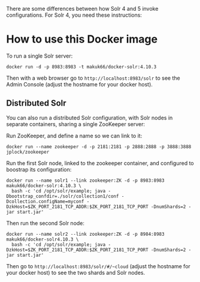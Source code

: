 
There are some differences between how Solr 4 and 5 invoke configurations.
For Solr 4, you need these instructions:

# How to use this Docker image

To run a single Solr server:

    docker run -d -p 8983:8983 -t makuk66/docker-solr:4.10.3

Then with a web browser go to `http://localhost:8983/solr` to see the Admin Console (adjust the hostname for your docker host).


## Distributed Solr

You can also run a distributed Solr configuration, with Solr nodes in separate containers, sharing a single ZooKeeper server:

Run ZooKeeper, and define a name so we can link to it:

    docker run --name zookeeper -d -p 2181:2181 -p 2888:2888 -p 3888:3888 jplock/zookeeper

Run the first Solr node, linked to the zookeeper container, and configured to boostrap its configuration:

    docker run --name solr1 --link zookeeper:ZK -d -p 8983:8983 makuk66/docker-solr:4.10.3 \
      bash -c 'cd /opt/solr/example; java -Dbootstrap_confdir=./solr/collection1/conf -Dcollection.configName=myconf -DzkHost=$ZK_PORT_2181_TCP_ADDR:$ZK_PORT_2181_TCP_PORT -DnumShards=2 -jar start.jar'

Then run the second Solr node:

    docker run --name solr2 --link zookeeper:ZK -d -p 8984:8983 makuk66/docker-solr4.10.3 \
      bash -c 'cd /opt/solr/example; java -DzkHost=$ZK_PORT_2181_TCP_ADDR:$ZK_PORT_2181_TCP_PORT -DnumShards=2 -jar start.jar'

Then go to `http://localhost:8983/solr/#/~cloud` (adjust the hostname for your docker host) to see the two shards and Solr nodes.
